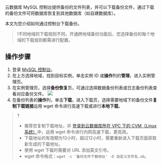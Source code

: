 云数据库 MySQL 控制台提供备份的文件列表，并可以下载备份文件，通过下载的备份文件可将数据库恢复到其他数据库（如自建数据库）。

本文为您介绍如何通过控制台下载备份。
>!不同地域的下载规则不同，开通跨地域备份功能后，您选择备份的每个地域的下载规则都需进行配置。

## 操作步骤
1. 登录 [MySQL 控制台](https://console.cloud.tencent.com/cdb)。
2. 在上方选择地域，找到目标实例，单击实例 ID 或**操作**列的**管理**，进入实例管理页。
3. 在实例管理页，选择**备份恢复**页，可通过选择数据备份列表或日志备份列表查看对应备份文件。
![](https://qcloudimg.tencent-cloud.cn/raw/f5a568e7089c93a333342b1690190cac.png)
4. 在备份列表的**操作**列，单击**下载**，进入下载页，选择需要地域下的备份文件**复制下载链接**运用 wget 命令进行高速下载或进行**本地下载**。
>?
>- 推荐您复制下载地址，并 [登录到云数据库所在 VPC 下的 CVM（Linux 系统）](https://cloud.tencent.com/document/product/213/2936#.E6.AD.A5.E9.AA.A43.EF.BC.9A.E7.99.BB.E5.BD.95.E4.BA.91.E6.9C.8D.E5.8A.A1.E5.99.A8)中，运用 wget 命令进行内网高速下载，更高效。
>- 下载地址的有效期为12小时，超过12小时，需要重新进入下载页面获取新生成的下载地址。
>- 使用 wget 下载时需要对 URL 添加英文引号。
>- wget 命令格式：`wget -c '备份文件下载地址' -O 自定义文件名.xb`。
>

